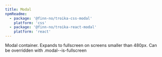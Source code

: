```yaml
---
title: Modal
npmReadme:
  - package: '@finn-no/troika-css-modal'
    platform: 'css'
  - package: '@finn-no/troika-react-modal'
    platform: 'react'
---
```


Modal container. Expands to fullscreen on screens smaller than 480px. Can be overridden with .modal--is-fullscreen
